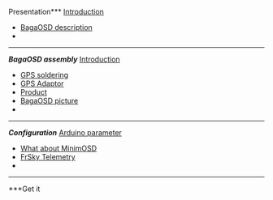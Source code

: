 Presentation*** [Introduction](Index.md)
  * [BagaOSD description](Detail.md)
  * 
---

  ***BagaOSD assembly*** [Introduction](HowTo.md)
  * [GPS soldering](uBloxSolder.md)
  * [GPS Adaptor](NazaConnector.md)
  * [Product](ShoppingList.md)
  * [BagaOSD picture](Build.md)
  * 
---

  ***Configuration*** [Arduino parameter](Parameter.md)
  * [What about MinimOSD](MinimOSD.md)
  * [FrSky Telemetry](FrSky.md)
  * 
---

  ***Get it
